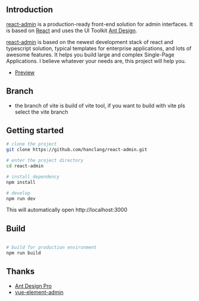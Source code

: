## Introduction

[react-admin](https://github.com/hanclang/react-admin) is a production-ready front-end solution for admin interfaces. It is based on [React](https://reactjs.org/) and uses the UI Toolkit [Ant Design](https://ant.design/).

[react-admin](https://github.com/hanclang/react-admin) is based on the newest development stack of react and typescript solution, typical templates for enterprise applications, and lots of awesome features. It helps you build large and complex Single-Page Applications. I believe whatever your needs are, this project will help you.

- [Preview](hanclang.github.io/react-admin)

## Branch
- the branch of vite is build of vite tool, if you want to build with vite pls select the vite branch

## Getting started

```bash
# clone the project
git clone https://github.com/hanclang/react-admin.git

# enter the project directory
cd react-admin

# install dependency
npm install

# develop
npm run dev
```

This will automatically open http://localhost:3000

## Build

```bash

# build for production environment
npm run build
```


## Thanks
- [Ant Design Pro](https://pro.ant.design/)
- [vue-element-admin](https://panjiachen.github.io/)
